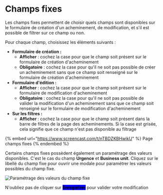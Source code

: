 # Champs fixes



Les champs fixes permettent de choisir quels champs sont disponibles sur le formulaire de création d'un acheminement, de modification, et s'il est possible de filtrer sur ce champ ou non.

Pour chaque champ, choisissez les éléments suivants :&#x20;

* **Formulaire de création :**&#x20;
  * **Afficher** : cochez la case pour que le champ soit présent sur le formulaire de création d'acheminement
  * **Obligatoire** : cochez la case pour qu'il ne soit pas possible de créer un acheminement sans que ce champ soit renseigné sur le formulaire de création d'acheminement
* **Formulaire d'édition :**&#x20;
  * **Afficher** : cochez la case pour que le champ soit présent sur le formulaire de modification d'acheminement
  * **Obligatoire** : cochez la case pour qu'il ne soit pas possible de valider la modification d'un acheminement sans que ce champ soit renseigné sur le formulaire de modification d'acheminement
* **Sur les filtres :**&#x20;
  * **Afficher** : cochez la case pour que le champ soit présent dans la barre de filtres de la page des acheminements. Si la case est grisée, cela signifie que ce champ n'est pas disponible au filtrage

{% embed url="https://www.screencast.com/t/nTBDZKBHwikU" %}
Page champs fixes
{% endembed %}

Certains champs fixes possèdent également un paramétrage des valeurs disponibles. C'est le cas du champ **Urgence** et **Business unit**. Cliquez sur le libellé du champ fixe pour ouvrir une modale pour paramétrer les valeurs possibles du champ fixe.

![Paramétrage des valeurs du champ fixe](../../../.gitbook/assets/2022-02-04\_14-47-55.png)

N'oubliez pas de cliquer sur <mark style="background-color:blue;">**Enregistrer**</mark> pour valider votre modification
